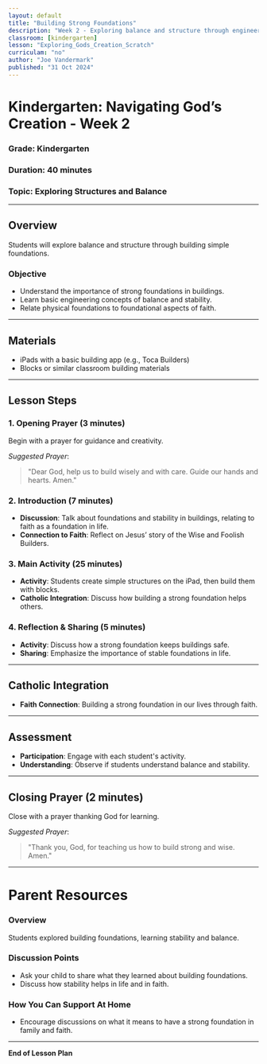 ```yaml
---
layout: default
title: "Building Strong Foundations"
description: "Week 2 - Exploring balance and structure through engineering foundations with ethical and faith-based reflections."
classroom: [kindergarten]
lesson: "Exploring_Gods_Creation_Scratch"
curriculam: "no"
author: "Joe Vandermark"
published: "31 Oct 2024"
---
```


# Kindergarten: Navigating God’s Creation - Week 2

### **Grade**: Kindergarten  
### **Duration**: 40 minutes  
### **Topic**: Exploring Structures and Balance

---

## **Overview**
Students will explore balance and structure through building simple foundations.

### **Objective**
- Understand the importance of strong foundations in buildings.
- Learn basic engineering concepts of balance and stability.
- Relate physical foundations to foundational aspects of faith.

---

## **Materials**
- iPads with a basic building app (e.g., Toca Builders)
- Blocks or similar classroom building materials

---

## **Lesson Steps**

### **1. Opening Prayer (3 minutes)**
Begin with a prayer for guidance and creativity.

_Suggested Prayer_:  
> "Dear God, help us to build wisely and with care. Guide our hands and hearts. Amen."

### **2. Introduction (7 minutes)**
- **Discussion**: Talk about foundations and stability in buildings, relating to faith as a foundation in life.
- **Connection to Faith**: Reflect on Jesus’ story of the Wise and Foolish Builders.

### **3. Main Activity (25 minutes)**
- **Activity**: Students create simple structures on the iPad, then build them with blocks.
- **Catholic Integration**: Discuss how building a strong foundation helps others.

### **4. Reflection & Sharing (5 minutes)**
- **Activity**: Discuss how a strong foundation keeps buildings safe.
- **Sharing**: Emphasize the importance of stable foundations in life.

---

## **Catholic Integration**
- **Faith Connection**: Building a strong foundation in our lives through faith.

---

## **Assessment**
- **Participation**: Engage with each student's activity.
- **Understanding**: Observe if students understand balance and stability.

---

## **Closing Prayer (2 minutes)**
Close with a prayer thanking God for learning.

_Suggested Prayer_:  
> "Thank you, God, for teaching us how to build strong and wise. Amen."

---

# Parent Resources

### **Overview**
Students explored building foundations, learning stability and balance.

### **Discussion Points**
- Ask your child to share what they learned about building foundations.
- Discuss how stability helps in life and in faith.

### **How You Can Support At Home**
- Encourage discussions on what it means to have a strong foundation in family and faith.

---

**End of Lesson Plan**
